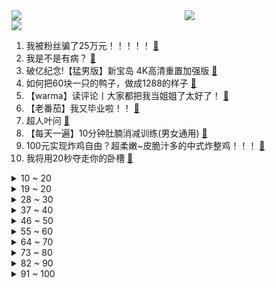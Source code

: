 <div >
	<a style="float:left;width:55%;" href = "https://github.com/anuraghazra/github-readme-stats">
	 <img src = "https://github-readme-stats.vercel.app/api?username=iuuuuuaena&theme=buefy&show_icons=true"/>
	</a>
	<a  style="float:right;width:45%" href = "https://github.com/anuraghazra/github-readme-stats">
	 <img  src="https://github-readme-stats.vercel.app/api/top-langs/?username=anuraghazra&layout=compact"/>
	</a>
	</div>

[![](https://img.shields.io/badge/jxd-@jxdgogogo.xyz-yellowgreen.svg)](https://www.jxdgogogo.xyz)<br>
1. 我被粉丝骗了25万元！！！！！ [:link:](//www.bilibili.com/video/BV12w411o7kb) <br>
2. 我是不是有病？ [:link:](//www.bilibili.com/video/BV1gb4y1y7SZ) <br>
3. 破亿纪念!【猛男版】新宝岛 4K高清重置加强版 [:link:](//www.bilibili.com/video/BV1AM4y1M71p) <br>
4. 如何把60块一只的鸭子，做成1288的样子 [:link:](//www.bilibili.com/video/BV1Rb4y1C7b4) <br>
5. 【warma】读评论丨大家都把我当姐姐了太好了！ [:link:](//www.bilibili.com/video/BV1TU4y1V79Z) <br>
6. 【老番茄】我又毕业啦！！ [:link:](//www.bilibili.com/video/BV1iv411H7Lt) <br>
7. 超人叶问 [:link:](//www.bilibili.com/video/BV1af4y1b7ZB) <br>
8. 【每天一遍】10分钟肚腩消减训练(男女通用) [:link:](//www.bilibili.com/video/BV1oV411p7Rb) <br>
9. 100元实现炸鸡自由？超柔嫩~皮脆汁多的中式炸整鸡！！！ [:link:](//www.bilibili.com/video/BV19X4y1c7Sw) <br>
10. 我将用20秒夺走你的卧槽 [:link:](//www.bilibili.com/video/BV1c44y1q7gX) <br>
<details>
<summary>10 ~ 20</summary>

11. 【STN快报第五季44】你们开团的时候会喊三、二、一么？ [:link:](//www.bilibili.com/video/BV1Gh411h7rM) <br>
12. 【时代少年团】「火力全开」五月粉丝见面会练习室联排 [:link:](//www.bilibili.com/video/BV1a44y1q7hJ) <br>
13. 3.99美元的红翡翠原石开出来是什么效果？ [:link:](//www.bilibili.com/video/BV1qo4y1C7FN) <br>
14. 人畜无害 [:link:](//www.bilibili.com/video/BV18B4y1T7Yg) <br>
15. up主，你的脸疼吗？2021年4月新番吐槽打脸大总结！【泛式】 [:link:](//www.bilibili.com/video/BV16y4y1M7yw) <br>
16. 【医学博士】病从口入的寄生虫 I 生吃海鲜会得寄生虫吗？ [:link:](//www.bilibili.com/video/BV1Bw411R7EF) <br>
17. 害，全村神经病 [:link:](//www.bilibili.com/video/BV1GX4y1w744) <br>
18. 热爱105°C的鲁智深！！！课 堂 请 勿 乱 猜 谜 6！ [:link:](//www.bilibili.com/video/BV1F64y1b729) <br>
19. 【原神剧场】大作战！少女们的新衣 [:link:](//www.bilibili.com/video/BV1p64y1Q7vb) <br>
</details>
<details>
<summary>19 ~ 20</summary>

20. 《愚公》你是否听说，中国扶贫？ [:link:](//www.bilibili.com/video/BV1mL411p7ZZ) <br>
21. 踊 [:link:](//www.bilibili.com/video/BV1xf4y1b7aX) <br>
22. 当我用女声在鬼屋给npc做岗前培训~ [:link:](//www.bilibili.com/video/BV1e64y1b7vP) <br>
23. 80岁奶奶，劝60岁晚辈：年轻人不要太气盛！ [:link:](//www.bilibili.com/video/BV1Hg411u77g) <br>
24. 当 代 毕 业 生 放 假 现 状 [:link:](//www.bilibili.com/video/BV1zq4y1s7jP) <br>
25. 给老爸一个难忘的生日 [:link:](//www.bilibili.com/video/BV1NM4y1M7aV) <br>
26. 千 万 别 去 西 藏 拍 星 空 [:link:](//www.bilibili.com/video/BV1rK4y1g7iG) <br>
27. 我把收益全捐了！！！ [:link:](//www.bilibili.com/video/BV1pf4y1b7Hn) <br>
28. 刻在骨子里的记忆！老年痴呆患者看到山竹落地，以为是炸弹飞扑挡住 [:link:](//www.bilibili.com/video/BV1vy4y1M72s) <br>
</details>
<details>
<summary>28 ~ 30</summary>

29. 李景秀我这么信任你，你竟然卖我假货？发给我水一样的槐花蜜！ [:link:](//www.bilibili.com/video/BV1TM4y1M7Nw) <br>
30. 金色大厅交响乐演奏【热爱105℃的你】（迫真） [:link:](//www.bilibili.com/video/BV1Do4y1Q7yU) <br>
31. 《原神》剧情PV-「追逐霆光的孤旅」 [:link:](//www.bilibili.com/video/BV15K4y1M7Xn) <br>
32. “把你老婆p掉，你不会生气吧？”学霸情侣的神仙爱情 透明课本02 [:link:](//www.bilibili.com/video/BV1PU4y157gh) <br>
33. B站迄今最详细的重庆小面制作教程！Up主呕心沥血15天，满满干货分享 [:link:](//www.bilibili.com/video/BV1cL411W7Ky) <br>
34. 10斤重一只大墨鱼，用帅小伙这做法能吃出螃蟹味，太好吃了！ [:link:](//www.bilibili.com/video/BV1eg411u7TL) <br>
35. 我痛骂鹰角 [:link:](//www.bilibili.com/video/BV1Tb4y1y7Sv) <br>
36. 【老邪吐槽】《你微笑时很美》：比赛中途公主抱？！ [:link:](//www.bilibili.com/video/BV1ho4y1C7t4) <br>
37. 《可露希尔的秘密档案》06话：基建第一站——制造站 [:link:](//www.bilibili.com/video/BV1nB4y1T71c) <br>
</details>
<details>
<summary>37 ~ 40</summary>

38. 【全新单曲】《Secret Player》完整版MV [:link:](//www.bilibili.com/video/BV1Yo4y1C7gf) <br>
39. 海贼王1-1000集！一口气看完！爆肝3个月！ [:link:](//www.bilibili.com/video/BV1T54y1p7F3) <br>
40. 烂剧《不说再见》，警察和毒贩组CP？女警专门拖后腿？ [:link:](//www.bilibili.com/video/BV1864y1b7nk) <br>
41. 全球唯一米其林料理 琥珀蚂蚁 复刻出来是什么味道 [:link:](//www.bilibili.com/video/BV1oq4y1s7JA) <br>
42. 你今天勤俭节 约了吗？ [:link:](//www.bilibili.com/video/BV1ty4y1K79k) <br>
43. ⚡以狐之名⚡：仁慈的狐我已坠入，科普打假的国度... [:link:](//www.bilibili.com/video/BV1wX4y1w7oy) <br>
44. 洗 刷 刷！ [:link:](//www.bilibili.com/video/BV1CL411p7L6) <br>
45. 当你男朋友在你闺蜜面前 [:link:](//www.bilibili.com/video/BV1n64y1b7LD) <br>
46. 我用了27年的名字被别人抢注成商标！ [:link:](//www.bilibili.com/video/BV1qo4y1C77g) <br>
</details>
<details>
<summary>46 ~ 50</summary>

47. 藏 狐 怎 么 叫 [:link:](//www.bilibili.com/video/BV1vK4y1g756) <br>
48. 零 氪 之 友 (第九期) [:link:](//www.bilibili.com/video/BV1Pw411Z7QF) <br>
49. 《记念》人生不止一场考试 你只管向前 [:link:](//www.bilibili.com/video/BV15g411u79i) <br>
50. 直男总能准确避开脱单 [:link:](//www.bilibili.com/video/BV1bV411x7Tm) <br>
51. 【黄龄】浴室玩耍时间，高温度即将来临，105℃的热爱送你们～～ [:link:](//www.bilibili.com/video/BV1GK4y1M7zo) <br>
52. 一个人在英国去嗦粉 吃牛腩自言自语 [:link:](//www.bilibili.com/video/BV1Jf4y1b7L7) <br>
53. 【联锁竞赛】“荷谟伊智境”LK/FIN-平民全关卡低配攻略！阵容平民+低练度+语音详解的愉悦攻略！《明日方舟》|魔法Zc目录 [:link:](//www.bilibili.com/video/BV1tq4y1s733) <br>
54. 难以置信！创始人Notch竟称Minecraft死了！ [:link:](//www.bilibili.com/video/BV1io4y1C7mx) <br>
55. 小朋友！你那表情是怎么回事！我来了！！！ [:link:](//www.bilibili.com/video/BV1hV411x7iw) <br>
</details>
<details>
<summary>55 ~ 60</summary>

56. 卧龙凤雏，再现人世！ [:link:](//www.bilibili.com/video/BV1Sb4y1C7nW) <br>
57. 进来洗涤灵魂！《Something Just Like This》小提琴魅力演绎 [:link:](//www.bilibili.com/video/BV1LX4y1P712) <br>
58. 【完整版】社会主义好，社会主义好！ [:link:](//www.bilibili.com/video/BV1hh411h7mX) <br>
59. 建议改成：乱 室 佳 人 [:link:](//www.bilibili.com/video/BV1n54y1p7x6) <br>
60. 仙人掌的花蕊会动？ [:link:](//www.bilibili.com/video/BV1sh411h7sU) <br>
61. 【散人】顶上对决！超凶猛无解boss 为自己鼓掌 [:link:](//www.bilibili.com/video/BV12w411o78K) <br>
62. 打造全能iPad五年✨最爱用的APP们！ [:link:](//www.bilibili.com/video/BV1ZL411p7Tu) <br>
63. 当你说话的声音大小影响你的攻击伤害！ [:link:](//www.bilibili.com/video/BV15f4y1b74Q) <br>
64. 什么样的主人就有什么样的宠物 [:link:](//www.bilibili.com/video/BV1JX4y1P7CV) <br>
</details>
<details>
<summary>64 ~ 70</summary>

65. 【同人/特摄】假面骑士甘塔-第一集 [:link:](//www.bilibili.com/video/BV1jh411h7YW) <br>
66. 不卧槽挑战 #3 不卧槽算我输 [:link:](//www.bilibili.com/video/BV1PM4y1M7CG) <br>
67. 满 汉 全 席 [:link:](//www.bilibili.com/video/BV1zM4y1T7kP) <br>
68. 【C菌】我发现了一款十分奇葩的国产恐怖游戏。。。瑞思拜 [:link:](//www.bilibili.com/video/BV1kh411h7jc) <br>
69. 战国乱世芈八子初入秦宫！史上第一位太后宣太后的传奇故事《大秦帝国之纵横》第一期~ [:link:](//www.bilibili.com/video/BV1my4y1M7Py) <br>
70. 真人特效 名场面大乱斗！ [:link:](//www.bilibili.com/video/BV1Ch411h7hK) <br>
71. 被包装耽误的"小众零食"，每一种都是神仙美味！ [:link:](//www.bilibili.com/video/BV1Vh411h7zr) <br>
72. 学会精准发力，两周从0解锁柔韧紧实  | 不一样的热汗瑜伽 轻松不枯燥做起来真的超舒服！ [:link:](//www.bilibili.com/video/BV1JB4y1T7d7) <br>
73. 【半佛】听说你想开剧本杀店？我有一点点经验。 [:link:](//www.bilibili.com/video/BV1ZX4y1c7fu) <br>
</details>
<details>
<summary>73 ~ 80</summary>

74. 【原神】皇女，1秒帅炸 [:link:](//www.bilibili.com/video/BV1hf4y1b7nT) <br>
75. 地表最长红旗H9，全球限量官方加长什么样？ [:link:](//www.bilibili.com/video/BV1u64y1b7zt) <br>
76. 饮茶哥：今天休息搞点靓靓的食 [:link:](//www.bilibili.com/video/BV1eK4y1g7Zu) <br>
77. 监狱里偷偷的搞人体实验，谁知却突然异变血洗整个监狱！ [:link:](//www.bilibili.com/video/BV1Jb4y1y7jb) <br>
78. 【抽奖】120W粉庆祝，晚到的福利，三万元奖品任选 [:link:](//www.bilibili.com/video/BV1V64y1b72f) <br>
79. 台湾餐厅干饭，和3位美丽的小姐姐拼桌，又是美好的一餐！无广试吃员/美食探店 [:link:](//www.bilibili.com/video/BV1Db4y1C7A6) <br>
80. 【汪品先】深海生物见不到光，它们到底靠什么生存？ [:link:](//www.bilibili.com/video/BV15h411h7TX) <br>
81. 特斯拉铁拳的滋味 [:link:](//www.bilibili.com/video/BV1mq4y1s7Lx) <br>
82. 【小高姐】舒芙蕾 [:link:](//www.bilibili.com/video/BV1344y1q7ng) <br>
</details>
<details>
<summary>82 ~ 90</summary>

83. 【耗时100小时| 觉醒年代群像| 燃虐| 双声道台词向】“遍地哀鸿满城血，无非一念救苍生” [:link:](//www.bilibili.com/video/BV1S64y1976z) <br>
84. 湖边隐藏关！外星吸血鬼在游乐园过圣诞 [:link:](//www.bilibili.com/video/BV1kq4y1s7aN) <br>
85. 假如搜索引擎变身美少女 [:link:](//www.bilibili.com/video/BV1by4y1M7M5) <br>
86. B站我罩的！！！ [:link:](//www.bilibili.com/video/BV1ow411o7Hc) <br>
87. 大学毕业有何感想有什么打算？看读评论的你超酷的，来！试试看！ [:link:](//www.bilibili.com/video/BV1Fb4y1y77U) <br>
88. “原来不露大腿也可以走的那么好看”国漫美人该换风格了 [:link:](//www.bilibili.com/video/BV1Zw411o7ws) <br>
89. 人类对农业大学的认知  太！肤！浅！了！ [:link:](//www.bilibili.com/video/BV1KB4y1T7PN) <br>
90. 房树人测试，一幅画看透你的内心，结果多达128种！ [:link:](//www.bilibili.com/video/BV1qo4y1k7Dp) <br>
91. 真实还原！李大钊女儿亲自讲述！那些不得不提的故事 [:link:](//www.bilibili.com/video/BV1ao4y1C7yo) <br>
</details>
<details>
<summary>91 ~ 100</summary>

92. 【嘟督咆哮解说】普通市民的爸爸！《生化危机8：屯儿》（最终话） [:link:](//www.bilibili.com/video/BV19q4y1s7Jb) <br>
93. 资本主义老窝里的红旗：美共猛轰美制裁古巴 [:link:](//www.bilibili.com/video/BV1GK4y1M7RP) <br>
94. 有什么好的～ 没有不也活着～ [:link:](//www.bilibili.com/video/BV1xg411u7jX) <br>
95. 至上励合《棉花糖》Cover by 张星特 [:link:](//www.bilibili.com/video/BV1tg411u7qj) <br>
96. 自制高空全透明猫床，猫：我浮空了！ [:link:](//www.bilibili.com/video/BV1Qb4y1C7sn) <br>
97. 被火车压掉一手一脚，40岁大哥路边乞讨又被骂：不是还有一只手吗 [:link:](//www.bilibili.com/video/BV1Vh411h7JY) <br>
98. 【火影人物志66】指引神的男人，宇智波止水 凭借暴力维持的秩序，根本不算是和平！ [:link:](//www.bilibili.com/video/BV14V411x7no) <br>
99. 童年最难通关的双人游戏 最终结局和宝藏究竟是什么？ [:link:](//www.bilibili.com/video/BV1NL411W7gU) <br>
100. 这段视频告诉你，警犬考试有多严格！ [:link:](//www.bilibili.com/video/BV1Zo4y1Q7nH) <br>
</details>
